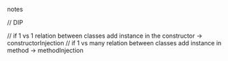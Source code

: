 


notes

// DIP

// if 1 vs 1 relation between classes add instance in the constructor ->  constructorInjection
// if 1 vs many relation between classes add instance in method ->  methodInjection
